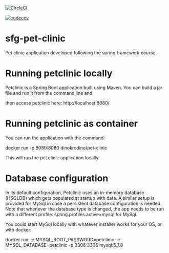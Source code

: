 [![CircleCI](https://circleci.com/gh/daniloCentorbi/sfg-pet-clinic.svg?style=svg)](https://circleci.com/gh/daniloCentorbi/sfg-pet-clinic)

[![codecov](https://codecov.io/gh/daniloCentorbi/sfg-pet-clinic/branch/master/graph/badge.svg)](https://codecov.io/gh/daniloCentorbi/sfg-pet-clinic)

# sfg-pet-clinic
Pet clinic application developed following the spring framework course.

# Running petclinic locally

Petclinic is a Spring Boot application built using Maven. You can build a jar file and run it from the command line and

then access petclinic here: http://localhost:8080/

# Running petclinic as container

You can run the application with the command:

docker run -p 8080:8080 dinokrodino/pet-clinic

This will run the pet clinic application locally.

# Database configuration

In its default configuration, Petclinic uses an in-memory database (HSQLDB) which gets populated at startup with data. A similar setup is provided for MySql in case a persistent database configuration is needed. Note that whenever the database type is changed, the app needs to be run with a different profile: spring.profiles.active=mysql for MySql.

You could start MySql locally with whatever installer works for your OS, or with docker:

docker run -e MYSQL_ROOT_PASSWORD=petclinic -e MYSQL_DATABASE=petclinic -p 3306:3306 mysql:5.7.8

